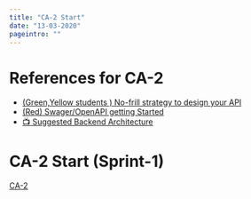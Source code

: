 ```yaml
---
title: "CA-2 Start"
date: "13-03-2020"
pageintro: ""
---
```

# References for CA-2
<!--BEGIN guides ##-->
- [(Green,Yellow students ) No-frill strategy to design your API](https://docs.google.com/document/d/1SUe4aZ-hGW3mYO9c6DmBq_X0dbjGhl4Lr5VTLEb2yco/edit?usp=sharing
)
- [(Red) Swager/OpenAPI getting Started](https://github.com/swagger-api/swagger-core/wiki/Swagger-2.X---Getting-started#quick-start)
- [:tv: Suggested Backend Architecture](https://www.youtube.com/watch?v=ish1OTwrvxc&feature=youtu.be)
<!--END guides ##-->         

# CA-2 Start (Sprint-1)
<!--BEGIN ca ##-->
[CA-2](https://docs.google.com/document/d/1yQGMRblg9uWtSeL8KGv8kPNJ4ydgLRUXdL3GwzqRNPE/edit?usp=sharing)
<!--END ca ##-->